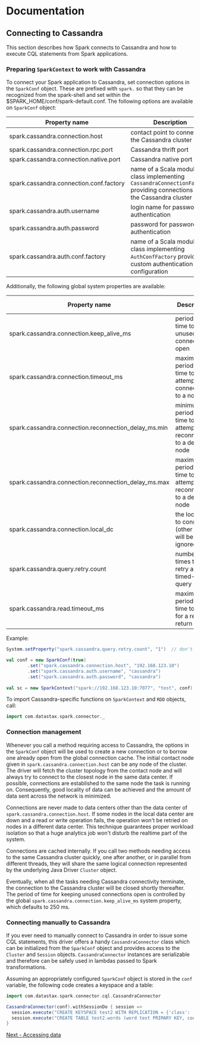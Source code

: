 # Documentation

## Connecting to Cassandra 
This section describes how Spark connects to Cassandra and 
how to execute CQL statements from Spark applications.

### Preparing `SparkContext` to work with Cassandra

To connect your Spark application to Cassandra, set connection options in the 
`SparkConf` object. These are prefixed with `spark.` so that they can be recognized
from the spark-shell and set within the $SPARK_HOME/conf/spark-default.conf.
The following options are available on `SparkConf` object:

Property name                                  | Description                                       | Default value
-----------------------------------------------|---------------------------------------------------|--------------------
spark.cassandra.connection.host                | contact point to connect to the Cassandra cluster | address of the Spark master host
spark.cassandra.connection.rpc.port            | Cassandra thrift port                             | 9160
spark.cassandra.connection.native.port         | Cassandra native port                             | 9042
spark.cassandra.connection.conf.factory        | name of a Scala module or class implementing `CassandraConnectionFactory` providing connections to the Cassandra cluster | `com.datastax.spark.connector.cql.DefaultConnectionFactory`
spark.cassandra.auth.username                  | login name for password authentication            |
spark.cassandra.auth.password                  | password for password authentication              |
spark.cassandra.auth.conf.factory              | name of a Scala module or class implementing `AuthConfFactory` providing custom authentication configuration | `com.datastax.spark.connector.cql.DefaultAuthConfFactory`

Additionally, the following global system properties are available:

Property name                                        | Description                                                   | Default value
-----------------------------------------------------|---------------------------------------------------------------|--------------------
spark.cassandra.connection.keep_alive_ms             | period of time to keep unused connections open                | 250 ms
spark.cassandra.connection.timeout_ms                | maximum period of time to attempt connecting to a node        | 5000 ms
spark.cassandra.connection.reconnection_delay_ms.min | minimum period of time to attempt reconnecting to a dead node | 1000 ms 
spark.cassandra.connection.reconnection_delay_ms.max | maximum period of time to attempt reconnecting to a dead node | 60000 ms 
spark.cassandra.connection.local_dc                  | the local DC to connect to (other nodes will be ignored)      | none
spark.cassandra.query.retry.count                    | number of times to retry a timed-out query                    | 10 
spark.cassandra.read.timeout_ms                      | maximum period of time to wait for a read to return           | 12000 ms
  
Example:

```scala
System.setProperty("spark.cassandra.query.retry.count", "1")  // don't retry

val conf = new SparkConf(true)
        .set("spark.cassandra.connection.host", "192.168.123.10")
        .set("spark.cassandra.auth.username", "cassandra")            
        .set("spark.cassandra.auth.password", "cassandra") 
                     
val sc = new SparkContext("spark://192.168.123.10:7077", "test", conf)
```

To import Cassandra-specific functions on `SparkContext` and `RDD` objects, call:

```scala
import com.datastax.spark.connector._                                    
```

### Connection management

Whenever you call a method requiring access to Cassandra, the options in the `SparkConf` object will be used
to create a new connection or to borrow one already open from the global connection cache. 
The initial contact node given in
`spark.cassandra.connection.host` can be any node of the cluster. The driver will fetch the cluster topology from 
the contact node and will always try to connect to the closest node in the same data center. If possible, 
connections are established to the same node the task is running on. Consequently, good locality of data can be achieved and the amount 
of data sent across the network is minimized. 

Connections are never made to data centers other than the data center of `spark.cassandra.connection.host`.
If some nodes in the local data center are down and a read or write operation fails, the operation won't be retried on nodes in
a different data center. This technique guarantees proper workload isolation so that a huge analytics job won't disturb
the realtime part of the system.

Connections are cached internally. If you call two methods needing access to the same Cassandra cluster 
quickly, one after another, or in parallel from different threads, they will share the same logical connection 
represented by the underlying Java Driver `Cluster` object.  

Eventually, when all the tasks needing Cassandra connectivity terminate,
the connection to the Cassandra cluster will be closed shortly thereafter. The period of time for keeping unused connections
open is controlled by the global `spark.cassandra.connection.keep_alive_ms` system property, which defaults to 250 ms. 


### Connecting manually to Cassandra

If you ever need to manually connect to Cassandra in order to issue some CQL statements, 
this driver offers a handy `CassandraConnector` class which can be initialized from the `SparkConf` object
and provides access to the `Cluster` and `Session` objects. `CassandraConnector` instances are serializable
and therefore can be safely used in lambdas passed to Spark transformations.

Assuming an appropriately configured `SparkConf` object is stored in the `conf` variable, the following
code creates a keyspace and a table:

```scala
import com.datastax.spark.connector.cql.CassandraConnector

CassandraConnector(conf).withSessionDo { session =>
  session.execute("CREATE KEYSPACE test2 WITH REPLICATION = {'class': 'SimpleStrategy', 'replication_factor': 1 }")
  session.execute("CREATE TABLE test2.words (word text PRIMARY KEY, count int)")
}
```

[Next - Accessing data](2_loading.md)                                        

